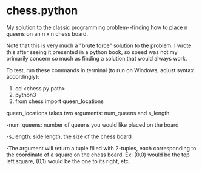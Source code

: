 # chess.python
My solution to the classic programming problem--finding how to place n queens on an n x n chess board.

Note that this is very much a "brute force" solution to the problem.  I wrote this after seeing it presented in a python book, so speed was not my primarily concern so much as finding a solution that would always work.

To test, run these commands in terminal (to run on Windows, adjust syntax accordingly):
1. cd <chess.py path>
2. python3
3. from chess import queen_locations

queen_locations takes two arguments: num_queens and s_length

-num_queens: number of queens you would like placed on the board

-s_length: side length, the size of the chess board

-The argument will return a tuple filled with 2-tuples, each corresponding to the coordinate of a square on the chess board.  Ex: (0,0) would be the top left square, (0,1) would be the one to its right, etc.
